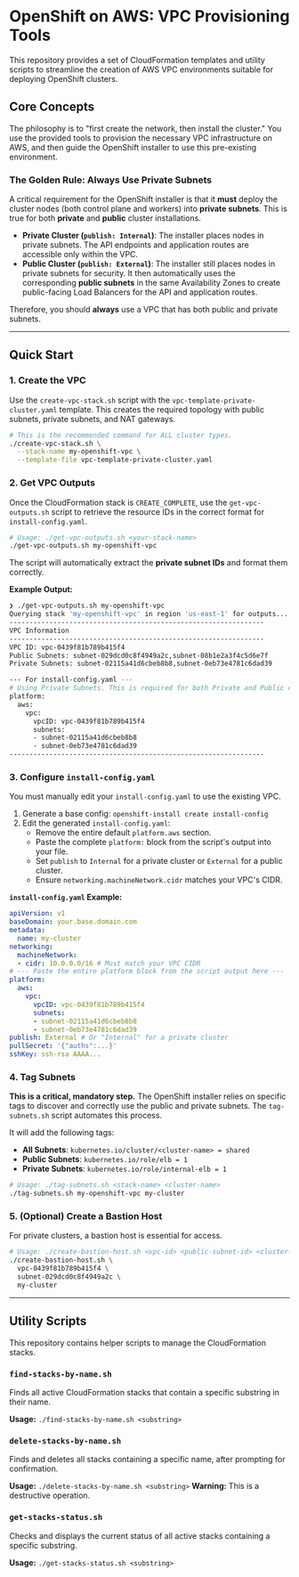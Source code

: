 # OpenShift on AWS: VPC Provisioning Tools

This repository provides a set of CloudFormation templates and utility scripts to streamline the creation of AWS VPC environments suitable for deploying OpenShift clusters.

## Core Concepts

The philosophy is to "first create the network, then install the cluster." You use the provided tools to provision the necessary VPC infrastructure on AWS, and then guide the OpenShift installer to use this pre-existing environment.

### The Golden Rule: Always Use Private Subnets

A critical requirement for the OpenShift installer is that it **must** deploy the cluster nodes (both control plane and workers) into **private subnets**. This is true for both **private** and **public** cluster installations.

-   **Private Cluster (`publish: Internal`)**: The installer places nodes in private subnets. The API endpoints and application routes are accessible only within the VPC.
-   **Public Cluster (`publish: External`)**: The installer still places nodes in private subnets for security. It then automatically uses the corresponding **public subnets** in the same Availability Zones to create public-facing Load Balancers for the API and application routes.

Therefore, you should **always** use a VPC that has both public and private subnets.

---

## Quick Start

### 1. Create the VPC

Use the `create-vpc-stack.sh` script with the `vpc-template-private-cluster.yaml` template. This creates the required topology with public subnets, private subnets, and NAT gateways.

```bash
# This is the recommended command for ALL cluster types.
./create-vpc-stack.sh \
  --stack-name my-openshift-vpc \
  --template-file vpc-template-private-cluster.yaml
```

### 2. Get VPC Outputs

Once the CloudFormation stack is `CREATE_COMPLETE`, use the `get-vpc-outputs.sh` script to retrieve the resource IDs in the correct format for `install-config.yaml`.

```bash
# Usage: ./get-vpc-outputs.sh <your-stack-name>
./get-vpc-outputs.sh my-openshift-vpc
```

The script will automatically extract the **private subnet IDs** and format them correctly.

**Example Output:**
```bash
❯ ./get-vpc-outputs.sh my-openshift-vpc
Querying stack 'my-openshift-vpc' in region 'us-east-1' for outputs...
----------------------------------------------------------------
VPC Information
----------------------------------------------------------------
VPC ID: vpc-0439f81b789b415f4
Public Subnets: subnet-029dcd0c8f4949a2c,subnet-08b1e2a3f4c5d6e7f
Private Subnets: subnet-02115a41d6cbeb8b8,subnet-0eb73e4781c6dad39

--- For install-config.yaml ---
# Using Private Subnets. This is required for both Private and Public cluster installations.
platform:
  aws:
    vpc:
      vpcID: vpc-0439f81b789b415f4
      subnets:
      - subnet-02115a41d6cbeb8b8
      - subnet-0eb73e4781c6dad39
----------------------------------------------------------------
```

### 3. Configure `install-config.yaml`

You must manually edit your `install-config.yaml` to use the existing VPC.

1.  Generate a base config: `openshift-install create install-config`
2.  Edit the generated `install-config.yaml`:
    -   Remove the entire default `platform.aws` section.
    -   Paste the complete `platform:` block from the script's output into your file.
    -   Set `publish` to `Internal` for a private cluster or `External` for a public cluster.
    -   Ensure `networking.machineNetwork.cidr` matches your VPC's CIDR.

**`install-config.yaml` Example:**
```yaml
apiVersion: v1
baseDomain: your.base.domain.com
metadata:
  name: my-cluster
networking:
  machineNetwork:
  - cidr: 10.0.0.0/16 # Must match your VPC CIDR
# --- Paste the entire platform block from the script output here ---
platform:
  aws:
    vpc:
      vpcID: vpc-0439f81b789b415f4
      subnets:
      - subnet-02115a41d6cbeb8b8
      - subnet-0eb73e4781c6dad39
publish: External # Or "Internal" for a private cluster
pullSecret: '{"auths":...}'
sshKey: ssh-rsa AAAA...
```

### 4. Tag Subnets

**This is a critical, mandatory step.** The OpenShift installer relies on specific tags to discover and correctly use the public and private subnets. The `tag-subnets.sh` script automates this process.

It will add the following tags:
-   **All Subnets**: `kubernetes.io/cluster/<cluster-name> = shared`
-   **Public Subnets**: `kubernetes.io/role/elb = 1`
-   **Private Subnets**: `kubernetes.io/role/internal-elb = 1`

```bash
# Usage: ./tag-subnets.sh <stack-name> <cluster-name>
./tag-subnets.sh my-openshift-vpc my-cluster
```

### 5. (Optional) Create a Bastion Host

For private clusters, a bastion host is essential for access.

```bash
# Usage: ./create-bastion-host.sh <vpc-id> <public-subnet-id> <cluster-name>
./create-bastion-host.sh \
  vpc-0439f81b789b415f4 \
  subnet-029dcd0c8f4949a2c \
  my-cluster
```

---

## Utility Scripts

This repository contains helper scripts to manage the CloudFormation stacks.

### `find-stacks-by-name.sh`

Finds all active CloudFormation stacks that contain a specific substring in their name.

**Usage:** `./find-stacks-by-name.sh <substring>`

### `delete-stacks-by-name.sh`

Finds and deletes all stacks containing a specific name, after prompting for confirmation.

**Usage:** `./delete-stacks-by-name.sh <substring>`
**Warning:** This is a destructive operation.

### `get-stacks-status.sh`

Checks and displays the current status of all active stacks containing a specific substring.

**Usage:** `./get-stacks-status.sh <substring>`
